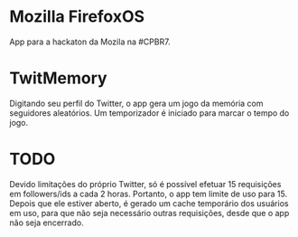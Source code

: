 Mozilla FirefoxOS
=======
App para a hackaton da Mozila na #CPBR7.

TwitMemory
=======
Digitando seu perfil do Twitter, o app gera um jogo da memória com seguidores aleatórios. Um temporizador é iniciado para marcar o tempo do jogo.

TODO
=======
Devido limitações do próprio Twitter, só é possível efetuar 15 requisições em followers/ids a cada 2 horas. Portanto, o app tem limite de uso para 15. Depois que ele estiver aberto, é gerado um cache temporário dos usuários em uso, para que não seja necessário outras requisições, desde que o app não seja encerrado.